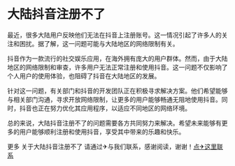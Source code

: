 # 大陆抖音注册不了

最近，很多大陆用户反映他们无法在抖音上注册账号。这一情况引起了许多人的关注和困扰。据了解，这一问题可能与大陆地区的网络限制有关。

抖音作为一款流行的社交娱乐应用，在海外拥有庞大的用户群体。然而，由于大陆地区的网络限制和审查，许多用户无法正常注册和使用抖音。这一问题不仅影响了个人用户的使用体验，也阻碍了抖音在大陆地区的发展。

针对这一问题，有关部门和抖音的开发团队正在积极寻求解决方案。他们希望能够与相关部门沟通，寻求开放网络限制，让更多的用户能够畅通无阻地使用抖音。同时，抖音也正在努力优化其应用程序，以适应不同地区的网络环境。

总的来说，大陆抖音注册不了的问题需要各方共同努力来解决。希望未来能够有更多的用户能够顺利注册和使用抖音，享受其中带来的乐趣和快乐。

更多 关于大陆抖音注册不了 请通过✈与我们联系，感谢阅读，谢谢！[点✈这里联系](https://bbs.k02.cc)